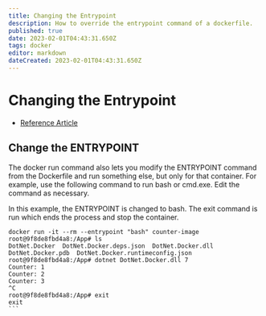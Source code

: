 ```yaml
---
title: Changing the Entrypoint 
description: How to override the entrypoint command of a dockerfile. 
published: true
date: 2023-02-01T04:43:31.650Z
tags: docker
editor: markdown
dateCreated: 2023-02-01T04:43:31.650Z
---
```


# Changing the Entrypoint

- [Reference Article](https://learn.microsoft.com/en-us/dotnet/core/docker/build-container?tabs=linux#change-the-entrypoint)

## Change the ENTRYPOINT
The docker run command also lets you modify the ENTRYPOINT command from the Dockerfile and run something else, but only for that container. For example, use the following command to run bash or cmd.exe. Edit the command as necessary.


In this example, the ENTRYPOINT is changed to bash. The exit command is run which ends the process and stop the container.

````
docker run -it --rm --entrypoint "bash" counter-image
root@9f8de8fbd4a8:/App# ls
DotNet.Docker  DotNet.Docker.deps.json  DotNet.Docker.dll  DotNet.Docker.pdb  DotNet.Docker.runtimeconfig.json
root@9f8de8fbd4a8:/App# dotnet DotNet.Docker.dll 7
Counter: 1
Counter: 2
Counter: 3
^C
root@9f8de8fbd4a8:/App# exit
exit
```
